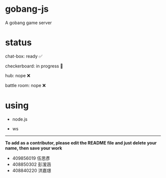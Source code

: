 # gobang-js

A gobang game server

# status

chat-box: ready ✅

checkerboard: in progress 🚧

hub: nope ❌

battle room: nope ❌

# using

 - node.js

 - ws

 
 ---
 
**To add as a contributor, please edit the README file and just delete your name, then save your work**
 - 409856019 伍思彥
 - 408850302 彭湲涵
 - 408840220 洪嘉璟
 
